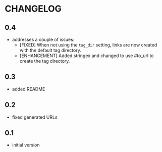 # CHANGELOG #

## 0.4 #
- addresses a couple of issues:
  - [FIXED] When not using the `tag_dir` setting, links are now created with the default tag directory.
  - [ENHANCEMENT] Added stringex and changed to use #to_url to create the tag directory.

## 0.3 #
- added README

## 0.2 #
- fixed generated URLs

## 0.1 #
- initial version